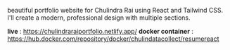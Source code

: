 beautiful portfolio website for Chulindra Rai using React and Tailwind CSS. I'll create a modern, professional design with multiple sections.

**live** : https://chulindraraiportfolio.netlify.app/
**docker container** : https://hub.docker.com/repository/docker/chulindatacollect/resumereact

